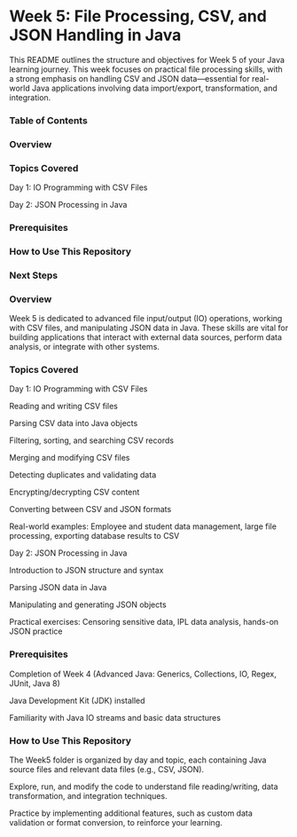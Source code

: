 # Week 5: File Processing, CSV, and JSON Handling in Java
This README outlines the structure and objectives for Week 5 of your Java learning journey. This week focuses on practical file processing skills, with a strong emphasis on handling CSV and JSON data—essential for real-world Java applications involving data import/export, transformation, and integration.

### Table of Contents
### Overview

### Topics Covered

Day 1: IO Programming with CSV Files

Day 2: JSON Processing in Java

### Prerequisites

### How to Use This Repository

### Next Steps

### Overview
Week 5 is dedicated to advanced file input/output (IO) operations, working with CSV files, and manipulating JSON data in Java. These skills are vital for building applications that interact with external data sources, perform data analysis, or integrate with other systems.

### Topics Covered
Day 1: IO Programming with CSV Files

Reading and writing CSV files

Parsing CSV data into Java objects

Filtering, sorting, and searching CSV records

Merging and modifying CSV files

Detecting duplicates and validating data

Encrypting/decrypting CSV content

Converting between CSV and JSON formats

Real-world examples: Employee and student data management, large file processing, exporting database results to CSV

Day 2: JSON Processing in Java

Introduction to JSON structure and syntax

Parsing JSON data in Java

Manipulating and generating JSON objects

Practical exercises: Censoring sensitive data, IPL data analysis, hands-on JSON practice

### Prerequisites
Completion of Week 4 (Advanced Java: Generics, Collections, IO, Regex, JUnit, Java 8)

Java Development Kit (JDK) installed

Familiarity with Java IO streams and basic data structures

### How to Use This Repository
The Week5 folder is organized by day and topic, each containing Java source files and relevant data files (e.g., CSV, JSON).

Explore, run, and modify the code to understand file reading/writing, data transformation, and integration techniques.

Practice by implementing additional features, such as custom data validation or format conversion, to reinforce your learning.
